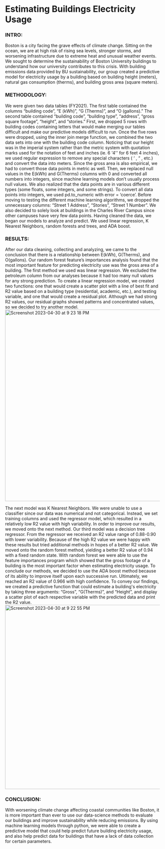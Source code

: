 # Estimating Buildings Electricity Usage
### INTRO:
Boston is a city facing the grave effects of climate change. Sitting on the ocean, we are at high risk of rising sea levels, stronger storms, and worsening infrastructure due to extreme heat and unusual weather events. We sought to determine the sustainability of Boston University buildings to understand how our university contributes to this crisis. With building emissions data provided by BU sustainability, our group created a predictive model for electricity usage by a building based on building height (meters), natural gas consumption (therms), and building gross area (square meters). 

### METHODOLOGY:
We were given two data tables (FY2021). The first table contained the columns “building code”, “E (kWh)”, “G (Therms)”, and “O (gallons).” The second table contained “building code”, “building type”, “address”, “gross square footage”, “height”, and “stories.” First, we dropped 5 rows with building codes containing letters that would make merging our tables difficult and make our predictive models difficult to run. Once the five rows were dropped, using the inner join merge function, we combined the two data sets into one with the building code column. Noticing that our height was in the imperial system rather than the metric system with quotation marks used for the notation of feet and inches (ie. 6 '4'' for 6 feet 4 inches), we used regular expression to remove any special characters ( ‘ , “ , etc.) and convert the data into meters. Since the gross area is also empirical, we had to convert those data points in metric as well. Then, we replaced null values in the E(kWh) and G(Therms) columns with 0 and converted all numbers into integers, since machine learning models don’t usually process null values. We also realized that the data points are in various different types (some floats, some integers, and some strings). To convert all data points into integers, we used pd.to_numeric with error = ‘coerce’. Before moving to testing the different machine learning algorithms, we dropped the unnecessary columns: “Street 1 Address”, “Stories”, “Street 1 Number”. We also decided to solely look at buildings in the Charles River Campus since other campuses have very few data points. 
        	Having cleaned the data, we began our models to analyze and predict. We used linear regression, K Nearest Neighbors, random forests and trees, and ADA boost. 

### RESULTS:
After our data cleaning, collecting and analyzing, we came to the conclusion that there is a relationship between E(kWh), G(Therms), and O(gallons). Our random forest feature’s importances analysis found that the most important feature for predicting electricity use was the gross area of a building. 
The first method we used was linear regression. We excluded the petroleum column from our analyses because it had too many null values for any strong prediction. To create a linear regression model, we created two functions: one that would create a scatter plot with a line of best fit and R2 value based on a building type (residential, academic, etc.), and testing variable, and one that would create a residual plot. Although we had strong R2 values, our residual graphs showed patterns and concentrated values, so we decided to try another model.
<img width="623" alt="Screenshot 2023-04-30 at 9 23 18 PM" src="https://user-images.githubusercontent.com/106829297/235387640-d51d103f-8919-40d4-a2be-e08fb47d9127.png">

The next model was K Nearest Neighbors. We were unable to use a classifier since our data was numerical and not categorical. Instead, we set training columns and used the regressor model, which resulted in a relatively low R2 value with high variability. In order to improve our results, we moved onto the next method.
        	Our third model was a decision tree regressor. From the regressor we received an R2 value range of 0.88-0.90 with lower variability. Because of the high R2 value we were happy with these results but tried additional methods in hopes of a better R2 value. We moved onto the random forest method, yielding a better R2 value of 0.94 with a fixed random state. With random forest we were able to use the feature importances program which showed that the gross footage of a building is the most important factor when estimating electricity usage.
        	To conclude our methods, we decided to use the ADA boost method because of its ability to improve itself upon each successive run. Ultimately, we reached an R2 value of 0.966 with high confidence. To convey our findings, we created a predictive function that could estimate a building's electricity by taking three arguments: “Gross”, “G(Therms)”, and “Height”, and display a scatter plot of each respective variable with the predicted data and print the R2 value. 
<img width="599" alt="Screenshot 2023-04-30 at 9 22 55 PM" src="https://user-images.githubusercontent.com/106829297/235387601-40525fa0-60ab-4682-a147-9f7109ec7e1b.png">
### CONCLUSION:
With worsening climate change affecting coastal communities like Boston, it is more important than ever to use our data-science methods to evaluate our buildings and improve sustainability while reducing emissions. By using machine learning models through python, we were able to create a predictive model that could help predict future building electricity usage, and also help predict data for buildings that have a lack of data collection for certain parameters. 
